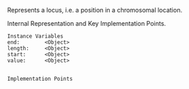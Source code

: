 Represents a locus, i.e. a position in a chromosomal location.

Internal Representation and Key Implementation Points.

    Instance Variables
	end:		<Object>
	length:		<Object>
	start:		<Object>
	value:		<Object>


    Implementation Points